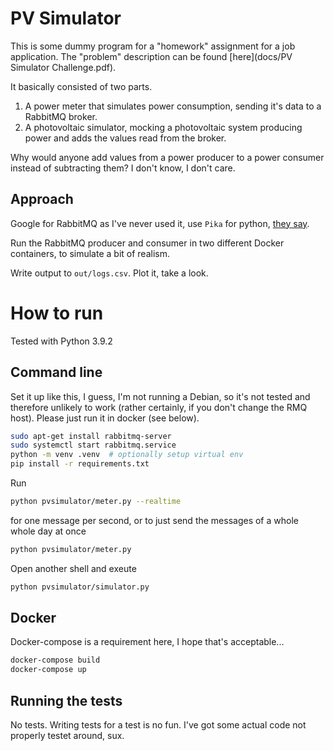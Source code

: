# PV Simulator
This is some dummy program for a "homework" assignment for a job application.
The "problem" description can be found [here](docs/PV Simulator Challenge.pdf).

It basically consisted of two parts.
1. A power meter that simulates power consumption, sending it's data to a RabbitMQ broker.
2. A photovoltaic simulator, mocking a photovoltaic system producing power and adds the values read from the broker.

Why would anyone add values from a power producer to a power consumer instead of subtracting them?
I don't know, I don't care.

## Approach
Google for RabbitMQ as I've never used it, use `Pika` for python, [they say](https://www.rabbitmq.com/tutorials/tutorial-one-python.html).

Run the RabbitMQ producer and consumer in two different Docker containers, to simulate a bit of realism.

Write output to `out/logs.csv`.
Plot it, take a look.

# How to run
Tested with Python 3.9.2
## Command line
Set it up like this, I guess, I'm not running a Debian,
so it's not tested and therefore unlikely to work
(rather certainly, if you don't change the RMQ host).
Please just run it in docker (see below).
```bash
sudo apt-get install rabbitmq-server
sudo systemctl start rabbitmq.service
python -m venv .venv  # optionally setup virtual env
pip install -r requirements.txt
```

Run
```bash
python pvsimulator/meter.py --realtime
```
for one message per second, or to just send the messages of a whole whole day at once
```bash
python pvsimulator/meter.py
```
Open another shell and exeute
```bash
python pvsimulator/simulator.py
```

## Docker
Docker-compose is a requirement here, I hope that's acceptable...
```bash
docker-compose build
docker-compose up
```



## Running the tests
No tests. Writing tests for a test is no fun.
I've got some actual code not properly testet around, sux.
